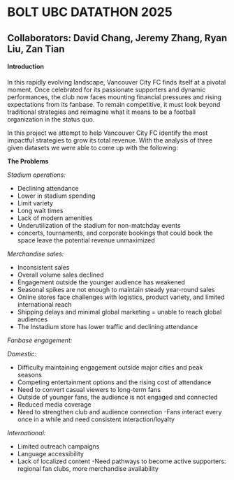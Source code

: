 # BOLT UBC DATATHON 2025
## Collaborators: David Chang, Jeremy Zhang, Ryan Liu, Zan Tian
#### Introduction
In this rapidly evolving landscape, Vancouver City FC finds itself at a pivotal
moment. Once celebrated for its passionate supporters and dynamic
performances, the club now faces mounting financial pressures and rising
expectations from its fanbase. To remain competitive, it must look beyond
traditional strategies and reimagine what it means to be a football
organization in the status quo.

In this project we attempt to help Vancouver City FC identify the most impactful strategies to grow its total revenue. With the analysis of three given datasets we were able to come up with the following:

**The Problems**

*Stadium operations:*
- Declining attendance
- Lower in stadium spending
- Limit variety
- Long wait times
- Lack of modern amenities
- Underutilization of the stadium for non-matchday events
- concerts, tournaments, and corporate bookings that could book the space leave the potential revenue unmaximized 

*Merchandise sales:*

- Inconsistent sales
- Overall volume sales declined
- Engagement outside the younger audience has weakened
- Seasonal spikes are not enough to maintain steady year-round sales
- Online stores face challenges with logistics, product variety, and limited international reach
- Shipping delays and minimal global marketing = unable to reach global audiences
- The Instadium store has lower traffic and declining attendance

*Fanbase engagement:*

*Domestic:*
- Difficulty maintaining engagement outside major cities and peak seasons
- Competing entertainment options and the rising cost of attendance 
- Need to convert casual viewers to long-term fans
- Outside of younger fans, the audience is not engaged and connected
- Reduced media coverage 
- Need to strengthen club and audience connection
-Fans interact every once in a while and need consistent interaction/loyalty

*International:*

- Limited outreach campaigns
- Language accessibility
- Lack of localized content 
-Need pathways to become active supporters: regional fan clubs, more merchandise availability




